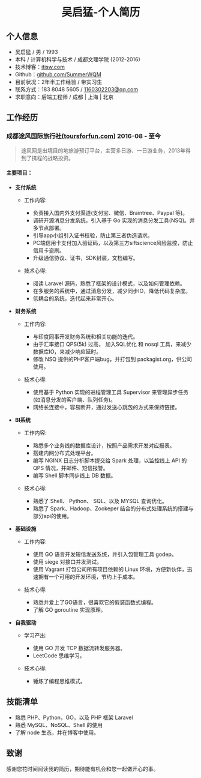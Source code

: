 # <center>吴启猛-个人简历</center>

## 个人信息
- 吴启猛 / 男 / 1993
- 本科 / 计算机科学与技术 / 成都文理学院 (2012-2016)
- 技术博客：[itisw.com](https://itisw.com)
- Github：[github.com/SummerWQM](https://github.com/SummerWQM)
- 目前状况：2年半工作经验 / 带实习生
- 联系方式：183 8048 5605 / 1160302203@qq.com
- 求职意向：后端工程师 / 成都 | 上海 | 北京

## 工作经历
### 成都途风国际旅行社([toursforfun.com](https://cn.toursforfun.com)) 2016-08 - 至今
> 途风网是出境目的地旅游预订平台，主营多日游、一日游业务，2013年得到了携程的战略投资。

#### 主要项目：

- **支付系统**
    - 工作内容:
        - 负责接入国内外支付渠道(支付宝、微信、Braintree、Paypal 等)。
        - 调研开源消息分发系统，引入基于 Go 实现的消息分发工具(NSQ)。并多节点部署。
        - 引导app小组引入证书校验，防止第三者伪造请求。
        - PC端信用卡支付加入验证码，以及第三方siftscience风险监控，防止信用卡盗刷。
        - 升级通信协议、证书，SDK封装，文档编写。

    - 技术心得:
        - 阅读 Laravel 源码，熟悉了框架的设计模式，以及如何管理依赖。
        - 在多服务的系统中，通过消息分发，减少同步IO，降低代码复杂度。
        - 低耦合的系统，迭代起来非常开心。

- **财务系统**
    - 工作内容:
        - 与印度同事开发财务系统和相关功能的迭代。
        - 由于汇率接口 QPS(5k) 过高， 加入SQL优化 和 nosql 工具，来减少数据库IO，来减少响应延时。
        - 修改 NSQ 提供的PHP客户端bug，并打包到 packagist.org，供公司使用。

    - 技术心得:
        - 使用基于 Python 实现的进程管理工具 Supervisor 来管理异步任务(如消息分发的客户端、队列任务)。
        - 网络长连接中，容易断开，通过发送心跳包的方式来保持链接。

- **BI系统**
    - 工作内容:
        - 熟悉多个业务线的数据库设计，按照产品需求开发对应报表。
        - 搭建内网分布式处理平台。
        - 编写 NGINX 日志分析脚本提交给 Spark 处理，以监控线上 API 的 QPS 情况，并邮件、短信报警。
        - 编写 Shell 脚本同步线上 DB 数据。

    - 技术心得:
        - 熟悉了 Shell、 Python、 SQL、以及 MYSQL 查询优化。
        - 熟悉了 Spark、Hadoop、Zookeper 结合的分布式处理系统的搭建与部分api的使用。

- **基础设施**
    - 工作内容:
        - 使用 GO 语言开发短信发送系统，并引入包管理工具 godep。
        - 使用 siege 对接口并发测试。
        - 使用 Vagrant 打包公司所有项目依赖的 Linux 环境，方便新伙伴，迅速拥有一个可用的开发环境，节约上手成本。

    - 技术心得:
        - 熟悉并爱上了GO语言，很喜欢它的假装函数式编程。
        - 了解 GO goroutine 实现原理。
- **自我驱动**
    - 学习产出:
        - 使用 GO 开发 TCP 数据流转发服务器。
        - LeetCode 思维学习。

    - 技术心得:
        - 锤炼了编程思维模式。

## 技能清单

- 熟悉 PHP、Python，GO，以及 PHP 框架 Laravel
- 熟悉 MySQL、NoSQL、Shell 的使用
- 了解 node 生态，并在博客中使用。

## 致谢
感谢您花时间阅读我的简历，期待能有机会和您一起做开心的事。